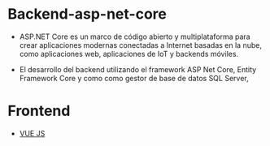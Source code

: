 # Backend-asp-net-core

- ASP.NET Core es un marco de código abierto y multiplataforma para crear aplicaciones modernas 
conectadas a Internet basadas en la nube, como aplicaciones web, aplicaciones de IoT y backends móviles.

- El desarrollo del backend utilizando el framework ASP Net Core, Entity Framework Core y como como gestor de base de datos SQL Server, 

# Frontend 
- [VUE JS](https://github.com/Juanse19/Sistema-Vue.git)
